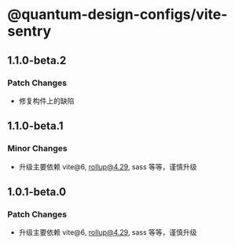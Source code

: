 # @quantum-design-configs/vite-sentry

## 1.1.0-beta.2

### Patch Changes

-   修复构件上的缺陷

## 1.1.0-beta.1

### Minor Changes

-   升级主要依赖 vite@6, rollup@4.29, sass 等等，谨慎升级

## 1.0.1-beta.0

### Patch Changes

-   升级主要依赖 vite@6, rollup@4.29, sass 等等，谨慎升级
